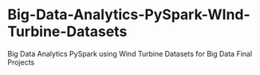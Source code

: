 # Big-Data-Analytics-PySpark-WInd-Turbine-Datasets
Big Data Analytics PySpark using Wind Turbine Datasets for Big Data Final Projects
